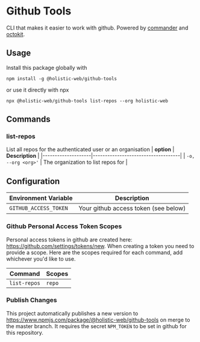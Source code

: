# Github Tools
CLI that makes it easier to work with github. Powered by [commander](https://www.npmjs.com/package/commander) and [octokit](https://www.npmjs.com/package/octokit).

## Usage
Install this package globally with
```
npm install -g @holistic-web/github-tools
```

or use it directly with npx
```
npx @holistic-web/github-tools list-repos --org holistic-web
```

## Commands
### list-repos
List all repos for the authenticated user or an organisation
| **option**         | **Description**                    |
|--------------------|------------------------------------|
| `-o, --org <org>'` | The organization to list repos for |

## Configuration
| **Environment Variable** | **Description**                      |
|--------------------------|--------------------------------------|
| `GITHUB_ACCESS_TOKEN`    | Your github access token (see below) |

### Github Personal Access Token Scopes
Personal access tokens in github are created here: https://github.com/settings/tokens/new. When creating a token you need to provide a scope. Here are the scopes required for each command, add whichever you'd like to use.

| **Command**  | **Scopes** |
|--------------|------------|
| `list-repos` | `repo`     |

### Publish Changes
This project automatically publishes a new version to https://www.npmjs.com/package/@holistic-web/github-tools on merge to the master branch. It requires the secret `NPM_TOKEN` to be set in github for this repository.